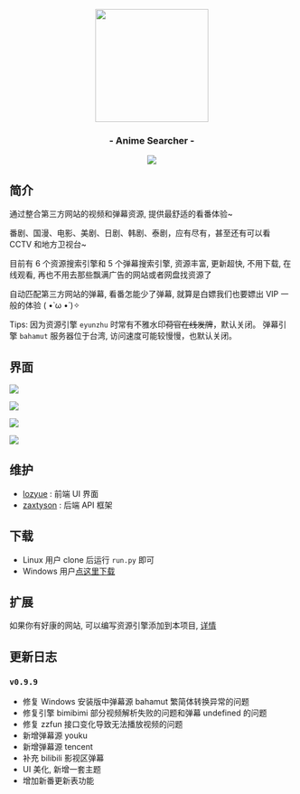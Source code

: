 <p align="center"><img src="https://ae01.alicdn.com/kf/U150c6f229b47468781c941fdd80545eak.png" width="200"></p>
<h3 align="center">- Anime Searcher -</h3>
<p align="center">
<img src="https://img.shields.io/github/v/release/zaxtyson/AnimeSearcher.svg?logo=bilibili">
</p>

## 简介

通过整合第三方网站的视频和弹幕资源, 提供最舒适的看番体验~

番剧、国漫、电影、美剧、日剧、韩剧、泰剧，应有尽有，甚至还有可以看 CCTV 和地方卫视台~

目前有 6 个资源搜索引擎和 5 个弹幕搜索引擎, 资源丰富, 更新超快, 不用下载, 在线观看,
再也不用去那些飘满广告的网站或者网盘找资源了

自动匹配第三方网站的弹幕, 看番怎能少了弹幕, 就算是白嫖我们也要嫖出 VIP 一般的体验
( •̀ ω •́ )✧

Tips: 因为资源引擎 `eyunzhu` 时常有不雅水印~~荷官在线发牌~~，默认关闭。 弹幕引擎 `bahamut` 服务器位于台湾,
访问速度可能较慢慢，也默认关闭。

## 界面
![](https://s1.ax1x.com/2020/09/02/wS2JO0.png)

![](https://s1.ax1x.com/2020/09/02/wS4giT.png)

![](https://s1.ax1x.com/2020/09/02/wSIgv4.png)

![](https://s1.ax1x.com/2020/09/02/wSo2Jf.png)

## 维护
- [lozyue](https://github.com/Cangqifeng) : 前端 UI 界面
- [zaxtyson](https://github.com/zaxtyson) : 后端 API 框架

## 下载

- Linux 用户 clone 后运行 `run.py` 即可
- Windows 用户[点这里下载](https://zaxtyson.lanzous.com/b0f1ukafc)

## 扩展

如果你有好康的网站, 可以编写资源引擎添加到本项目, [详情](https://github.com/zaxtyson/Anime-API)

## 更新日志

### `v0.9.9`

- 修复 Windows 安装版中弹幕源 bahamut 繁简体转换异常的问题
- 修复引擎 bimibimi 部分视频解析失败的问题和弹幕 undefined 的问题
- 修复 zzfun 接口变化导致无法播放视频的问题
- 新增弹幕源 youku
- 新增弹幕源 tencent
- 补充 bilibili 影视区弹幕
- UI 美化, 新增一套主题
- 增加新番更新表功能